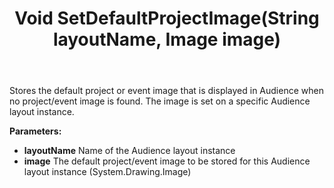 ﻿---
uid: crmscript_ref_NSAudienceAgent_SetDefaultProjectImage
title: Void SetDefaultProjectImage(String layoutName, Image image)
intellisense: NSAudienceAgent.SetDefaultProjectImage
keywords: NSAudienceAgent, SetDefaultProjectImage
so.topic: reference
---

Stores the default project or event image that is displayed in Audience when no project/event image is found. The image is set on a specific Audience layout instance.

**Parameters:**
 - **layoutName** Name of the Audience layout instance
 - **image** The default project/event image to be stored for this Audience layout instance (System.Drawing.Image)
